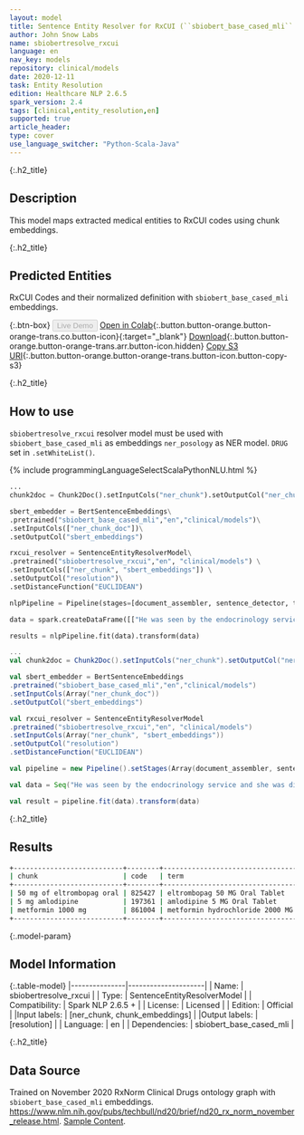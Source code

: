 ```yaml
---
layout: model
title: Sentence Entity Resolver for RxCUI (``sbiobert_base_cased_mli`` embeddings)
author: John Snow Labs
name: sbiobertresolve_rxcui
language: en
nav_key: models
repository: clinical/models
date: 2020-12-11
task: Entity Resolution
edition: Healthcare NLP 2.6.5
spark_version: 2.4
tags: [clinical,entity_resolution,en]
supported: true
article_header:
type: cover
use_language_switcher: "Python-Scala-Java"
---
```


{:.h2_title}
## Description
This model maps extracted medical entities to RxCUI codes using chunk embeddings.

{:.h2_title}
## Predicted Entities 
RxCUI Codes and their normalized definition with ``sbiobert_base_cased_mli`` embeddings.

{:.btn-box}
<button class="button button-orange" disabled>Live Demo</button>
[Open in Colab](https://colab.research.google.com/github/JohnSnowLabs/spark-nlp-workshop/blob/master/tutorials/Certification_Trainings/Healthcare/24.Improved_Entity_Resolvers_in_SparkNLP_with_sBert.ipynb){:.button.button-orange.button-orange-trans.co.button-icon}{:target="_blank"}
[Download](https://s3.amazonaws.com/auxdata.johnsnowlabs.com/clinical/models/sbiobertresolve_rxcui_en_2.6.4_2.4_1607714146277.zip){:.button.button-orange.button-orange-trans.arr.button-icon.hidden}
[Copy S3 URI](s3://auxdata.johnsnowlabs.com/clinical/models/sbiobertresolve_rxcui_en_2.6.4_2.4_1607714146277.zip){:.button.button-orange.button-orange-trans.button-icon.button-copy-s3}

{:.h2_title}
## How to use 

```sbiobertresolve_rxcui``` resolver model must be used with ```sbiobert_base_cased_mli``` as embeddings ```ner_posology``` as NER model. ```DRUG``` set in ```.setWhiteList()```.

<div class="tabs-box" markdown="1">

{% include programmingLanguageSelectScalaPythonNLU.html %}

```python
...
chunk2doc = Chunk2Doc().setInputCols("ner_chunk").setOutputCol("ner_chunk_doc")

sbert_embedder = BertSentenceEmbeddings\
.pretrained("sbiobert_base_cased_mli","en","clinical/models")\
.setInputCols(["ner_chunk_doc"])\
.setOutputCol("sbert_embeddings")

rxcui_resolver = SentenceEntityResolverModel\
.pretrained("sbiobertresolve_rxcui","en", "clinical/models") \
.setInputCols(["ner_chunk", "sbert_embeddings"]) \
.setOutputCol("resolution")\
.setDistanceFunction("EUCLIDEAN")

nlpPipeline = Pipeline(stages=[document_assembler, sentence_detector, tokenizer, word_embeddings, clinical_ner, ner_converter, chunk2doc, sbert_embedder, rxcui_resolver])

data = spark.createDataFrame([["He was seen by the endocrinology service and she was discharged on 50 mg of eltrombopag oral at night, 5 mg amlodipine with meals, and metformin 1000 mg two times a day"]]).toDF("text")

results = nlpPipeline.fit(data).transform(data)

```
```scala
...
val chunk2doc = Chunk2Doc().setInputCols("ner_chunk").setOutputCol("ner_chunk_doc")

val sbert_embedder = BertSentenceEmbeddings
.pretrained("sbiobert_base_cased_mli","en","clinical/models")
.setInputCols(Array("ner_chunk_doc"))
.setOutputCol("sbert_embeddings")

val rxcui_resolver = SentenceEntityResolverModel
.pretrained("sbiobertresolve_rxcui","en", "clinical/models")
.setInputCols(Array("ner_chunk", "sbert_embeddings"))
.setOutputCol("resolution")
.setDistanceFunction("EUCLIDEAN")

val pipeline = new Pipeline().setStages(Array(document_assembler, sentence_detector, tokenizer, word_embeddings, clinical_ner, ner_converter, chunk2doc, sbert_embedder, rxcui_resolver))

val data = Seq("He was seen by the endocrinology service and she was discharged on 50 mg of eltrombopag oral at night, 5 mg amlodipine with meals, and metformin 1000 mg two times a day").toDF("text")

val result = pipeline.fit(data).transform(data)
```

{:.h2_title}
## Results

```bash
+---------------------------+--------+-----------------------------------------------------+
| chunk                     | code   | term                                                |               
+---------------------------+--------+-----------------------------------------------------+
| 50 mg of eltrombopag oral | 825427 | eltrombopag 50 MG Oral Tablet                       |
| 5 mg amlodipine           | 197361 | amlodipine 5 MG Oral Tablet                         |
| metformin 1000 mg         | 861004 | metformin hydrochloride 2000 MG Oral Tablet         |
+---------------------------+--------+-----------------------------------------------------+
```

{:.model-param}
## Model Information

{:.table-model}
|---------------|---------------------|
| Name:         | sbiobertresolve_rxcui         |
| Type:          | SentenceEntityResolverModel     |
| Compatibility: | Spark NLP 2.6.5 +               |
| License:       | Licensed            |
| Edition:       | Official          |
|Input labels:        | [ner_chunk, chunk_embeddings]     |
|Output labels:       | [resolution]                 |
| Language:      | en                  |
| Dependencies: | sbiobert_base_cased_mli |

{:.h2_title}
## Data Source
Trained on November 2020 RxNorm Clinical Drugs ontology graph with ``sbiobert_base_cased_mli`` embeddings.
https://www.nlm.nih.gov/pubs/techbull/nd20/brief/nd20_rx_norm_november_release.html.
[Sample Content](https://rxnav.nlm.nih.gov/REST/rxclass/class/byRxcui.json?rxcui=1000000).